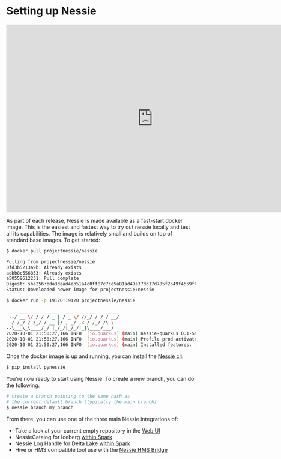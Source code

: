 # Setting up Nessie 

<iframe width="780" height="500" src="https://www.youtube.com/embed/QUmOU8ea_i4" frameborder="0" allow="accelerometer; autoplay; clipboard-write; encrypted-media; gyroscope; picture-in-picture" allowfullscreen></iframe>

As part of each release, Nessie is made available as a fast-start docker 
image. This is the easiest and fastest way to try out nessie locally and test all its capabilities.
The image is relatively small and builds on top of standard base images. To get started:

```bash
$ docker pull projectnessie/nessie
```

```bash
Pulling from projectnessie/nessie
0fd3b5213a9b: Already exists
aebb8c556853: Already exists
a50558612231: Pull complete
Digest: sha256:bda3dead4eb51a4c0ff87c7ce5a81ad49a37dd17d785f2549f4559f06cbf24d6
Status: Downloaded newer image for projectnessie/nessie
```

```bash
$ docker run -p 19120:19120 projectnessie/nessie
```

```bash
__  ____  __  _____   ___  __ ____  ______
 --/ __ \/ / / / _ | / _ \/ //_/ / / / __/
 -/ /_/ / /_/ / __ |/ , _/ ,< / /_/ /\ \
--\___\_\____/_/ |_/_/|_/_/|_|\____/___/
2020-10-01 21:50:27,166 INFO  [io.quarkus] (main) nessie-quarkus 0.1-SNAPSHOT native (powered by Quarkus 1.8.1.Final) started in 0.025s. Listening on: http://0.0.0.0:19120
2020-10-01 21:50:27,166 INFO  [io.quarkus] (main) Profile prod activated.
2020-10-01 21:50:27,166 INFO  [io.quarkus] (main) Installed features: [amazon-dynamodb, cdi, hibernate-validator, jaeger, resteasy, resteasy-jackson, security, security-properties-file, sentry, smallrye-health, smallrye-metrics, smallrye-openapi, smallrye-opentracing]
```

Once the docker image is up and running, you can install the [Nessie cli](../tools/cli.md).

```bash
$ pip install pynessie
```

You're now ready to start using Nessie. To create a new branch, you can do 
the following:

```bash
# create a branch pointing to the same hash as
# the current default branch (typically the main branch)
$ nessie branch my_branch
```


From there, you can use one of the three main Nessie integrations of:

* Take a look at your current empty repository in the [Web UI](../tools/ui.md)
* NessieCatalog for Iceberg [within Spark](../tools/spark.md)
* Nessie Log Handle for Delta Lake [within Spark](../tools/spark.md)
* Hive or HMS compatible tool use with the [Nessie HMS Bridge](../tools/hive.md)
  
